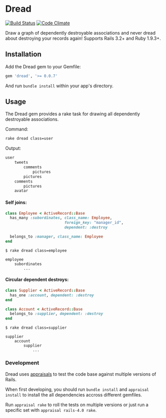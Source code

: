 # Dread

[![Build Status](https://travis-ci.org/DamirSvrtan/dread.svg?branch=master)](https://travis-ci.org/DamirSvrtan/dread)
[![Code Climate](https://codeclimate.com/github/DamirSvrtan/dread/badges/gpa.svg)](https://codeclimate.com/github/DamirSvrtan/dread)

Draw a graph of dependently destroyable associations and never dread about destroying your records again!
Supports Rails 3.2+ and Ruby 1.9.3+.

## Installation

Add the Dread gem to your Gemfile:

```ruby
gem 'dread', '>= 0.0.7'
```

And run `bundle install` within your app's directory.

## Usage

The Dread gem provides a rake task for drawing all dependently destroyable associations.

Command:
```bash
rake dread class=user
```
Output:
```ruby
user
    tweets
        comments
            pictures
        pictures
    comments
        pictures
    avatar
```



#### Self joins:

```ruby
class Employee < ActiveRecord::Base
  has_many :subordinates, class_name: Employee,
                          foreign_key: "manager_id",
                          dependent: :destroy

  belongs_to :manager, class_name: Employee
end
```

```shell
$ rake dread class=employee

employee
    subordinates
        ...
```

#### Circular dependent destroys:

```ruby
class Supplier < ActiveRecord::Base
  has_one :account, dependent: :destroy
end

class Account < ActiveRecord::Base
  belongs_to :supplier, dependent: :destroy
end
```

```shell
$ rake dread class=supplier

supplier
    account
        supplier
            ...
```


### Development

Dread uses [appraisals](https://github.com/thoughtbot/appraisal) to test the code base against multiple versions of Rails.

When first developing, you should run `bundle install` and `appraisal install` to install the all dependencies accross different gemfiles.

Run `appraisal rake` to roll the tests on multiple versions or just run a specific set with `appraisal rails-4.0 rake`.

